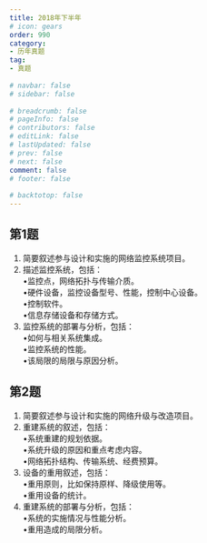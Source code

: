 ```yaml
---  
title: 2018年下半年  
# icon: gears  
order: 990  
category:  
- 历年真题  
tag:  
- 真题  
  
# navbar: false  
# sidebar: false  
  
# breadcrumb: false  
# pageInfo: false  
# contributors: false  
# editLink: false  
# lastUpdated: false  
# prev: false  
# next: false  
comment: false  
# footer: false  
  
# backtotop: false  
---  
```

## 第1题 ##

1. 简要叙述参与设计和实施的网络监控系统项目。  
2. 描述监控系统，包括：  
•监控点，网络拓扑与传输介质。  
•硬件设备，监控设备型号、性能，控制中心设备。  
•控制软件。  
•信息存储设备和存储方式。  
3. 监控系统的部署与分析，包括：  
•如何与相关系统集成。  
•监控系统的性能。  
•该局限的局限与原因分析。  


## 第2题 ##

1. 简要叙述参与设计和实施的网络升级与改造项目。  
2. 重建系统的叙述，包括：  
•系统重建的规划依据。  
•系统升级的原因和重点考虑内容。  
•网络拓扑结构、传输系统、经费预算。  
3. 设备的重用叙述，包括：  
•重用原则，比如保持原样、降级使用等。  
•重用设备的统计。  
4. 重建系统的部署与分析，包括：  
•系统的实施情况与性能分析。  
•重用造成的局限分析。  


